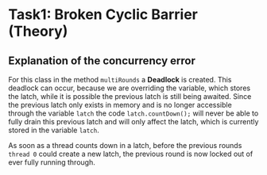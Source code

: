 # Task1: Broken Cyclic Barrier (Theory)
## Explanation of the concurrency error
For this class in the method `multiRounds` a **Deadlock** is created. This deadlock can occur, because
we are overriding the variable, which stores the latch, while it is possible the previous latch is still
being awaited. Since the previous latch only exists in memory and is no longer accessible through the
variable `latch` the code `latch.countDown();` will never be able to fully drain this previous latch and will
only affect the latch, which is currently stored in the variable `latch`.

As soon as a thread counts down in a latch, before the previous rounds `thread 0` could create a new latch, the previous round is now locked out of ever fully running through. 